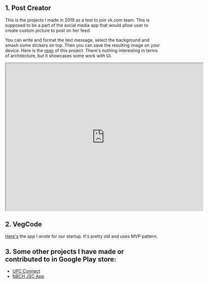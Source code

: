 ## 1. Post Creator
This is the projects I made in 2019 as a test to join vk.com team. This is supposed to be a part of the social media app that would allow user to create custom picture to post on her feed.

You can write and format the text message, select the background and smash some stickers on top. Then you can save the resulting image on your device. 
Here is the [repo](https://github.com/Yennefer/PostCreator) of this project. There's nothing interesting in terms of architecture, but it showcases some work with UI.

<iframe src="https://drive.google.com/file/d/1SaLkZBPrwwK7vI-jJNecWzgoJFT6AMBI/preview" width="640" height="480" allow="autoplay"></iframe>

## 2. VegCode
[Here's](https://bitbucket.org/Maghelyen/vegcode) the app I wrote for our startup. It's pretty old and uses MVP pattern.

## 3. Some other projects I have made or contributed to in Google Play store:
- [UPC Connect](https://play.google.com/store/apps/details?id=ch.upc.connect.android.release&hl=en&gl=US)
- [NBCH JSC App](https://play.google.com/store/apps/details?id=ru.nbki.app)

